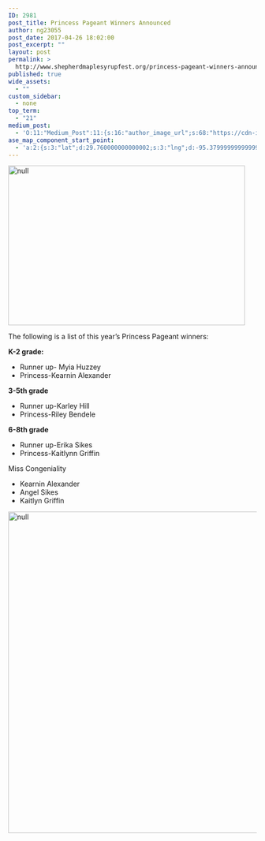 ```yaml
---
ID: 2981
post_title: Princess Pageant Winners Announced
author: ng23055
post_date: 2017-04-26 18:02:00
post_excerpt: ""
layout: post
permalink: >
  http://www.shepherdmaplesyrupfest.org/princess-pageant-winners-announced
published: true
wide_assets:
  - ""
custom_sidebar:
  - none
top_term:
  - "21"
medium_post:
  - 'O:11:"Medium_Post":11:{s:16:"author_image_url";s:68:"https://cdn-images-1.medium.com/fit/c/200/200/0*QRq0o9m-h4b723Zq.jpg";s:10:"author_url";s:28:"https://medium.com/@smsfmich";s:11:"byline_name";N;s:12:"byline_email";N;s:10:"cross_link";s:3:"yes";s:2:"id";s:12:"52a45db057ef";s:21:"follower_notification";s:3:"yes";s:7:"license";s:19:"all-rights-reserved";s:14:"publication_id";s:12:"881fb60cdbf3";s:6:"status";s:5:"draft";s:3:"url";s:41:"https://medium.com/@smsfmich/52a45db057ef";}'
ase_map_component_start_point:
  - 'a:2:{s:3:"lat";d:29.760000000000002;s:3:"lng";d:-95.379999999999995;}'
---
```

<p><img src="http://www.shepherdmaplesyrupfest.org/wp-content/uploads/2017/04/image-5.jpeg" width="480" height="324" alt="null" title="null"></p>
<p></p>
<p>The following is a list of this year’s Princess Pageant winners:</p>
<p></p>
<p><b>K-2 grade: </b></p>
<ul>
<li>Runner up- Myia Huzzey</li>
<li>Princess-Kearnin Alexander</li>
</ul>
<p><b></b></p>
<p><b>3-5th grade</b></p>
<ul>
<li>Runner up-Karley Hill</li>
<li>Princess-Riley Bendele</li>
</ul>
<p><b></b></p>
<p><b>6-8th grade
</b></p>
<ul>
<li>Runner up-Erika Sikes</li>
<li>Princess-Kaitlynn Griffin
</li>
</ul>
<p>Miss Congeniality</p>
<p></p>
<ul>
<li>Kearnin Alexander</li>
<li>Angel Sikes </li>
<li>Kaitlyn Griffin</li>
</ul>
<p></p>
<p><img src="http://www.shepherdmaplesyrupfest.org/wp-content/uploads/2017/04/image-6.jpeg" width="624" height="652" alt="null" title="null"></p>